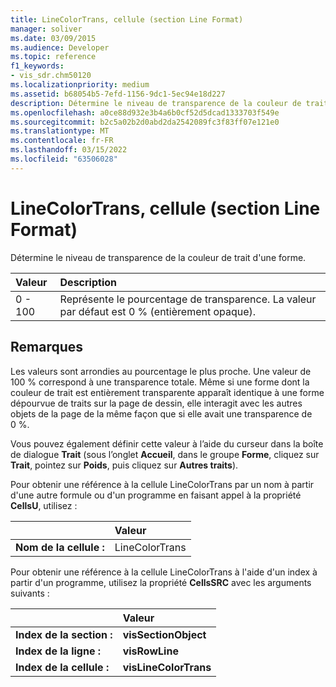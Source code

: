 ```yaml
---
title: LineColorTrans, cellule (section Line Format)
manager: soliver
ms.date: 03/09/2015
ms.audience: Developer
ms.topic: reference
f1_keywords:
- vis_sdr.chm50120
ms.localizationpriority: medium
ms.assetid: b68054b5-7efd-1156-9dc1-5ec94e18d227
description: Détermine le niveau de transparence de la couleur de trait d'une forme.
ms.openlocfilehash: a0ce88d932e3b4a6b0cf52d5dcad1333703f549e
ms.sourcegitcommit: b2c5a02b2d0abd2da2542089fc3f83ff07e121e0
ms.translationtype: MT
ms.contentlocale: fr-FR
ms.lasthandoff: 03/15/2022
ms.locfileid: "63506028"
---
```

# <a name="linecolortrans-cell-line-format-section"></a>LineColorTrans, cellule (section Line Format)

Détermine le niveau de transparence de la couleur de trait d'une forme.
  
|**Valeur**|**Description**|
|:-----|:-----|
|0 - 100  <br/> |Représente le pourcentage de transparence. La valeur par défaut est 0 % (entièrement opaque). |
   
## <a name="remarks"></a>Remarques

Les valeurs sont arrondies au pourcentage le plus proche. Une valeur de 100 % correspond à une transparence totale. Même si une forme dont la couleur de trait est entièrement transparente apparaît identique à une forme dépourvue de traits sur la page de dessin, elle interagit avec les autres objets de la page de la même façon que si elle avait une transparence de 0 %. 
  
Vous pouvez également définir cette valeur à l’aide du curseur dans la boîte de dialogue **Trait** (sous l’onglet **Accueil**, dans le groupe **Forme**, cliquez sur **Trait**, pointez sur **Poids**, puis cliquez sur **Autres traits**).
  
Pour obtenir une référence à la cellule LineColorTrans par un nom à partir d'une autre formule ou d'un programme en faisant appel à la propriété **CellsU**, utilisez : 
  
||Valeur |
|:-----|:-----|
|**Nom de la cellule :**  <br/> |LineColorTrans  <br/> |
   
Pour obtenir une référence à la cellule LineColorTrans à l'aide d'un index à partir d'un programme, utilisez la propriété **CellsSRC** avec les arguments suivants : 
  
||Valeur |
|:-----|:-----|
|**Index de la section :**  <br/> |**visSectionObject** <br/> |
|**Index de la ligne :**  <br/> |**visRowLine** <br/> |
|**Index de la cellule :**  <br/> |**visLineColorTrans** <br/> |
   

